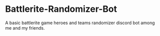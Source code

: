 # Battlerite-Randomizer-Bot
A basic battlerite game heroes and teams randomizer discord bot among me and my friends.
